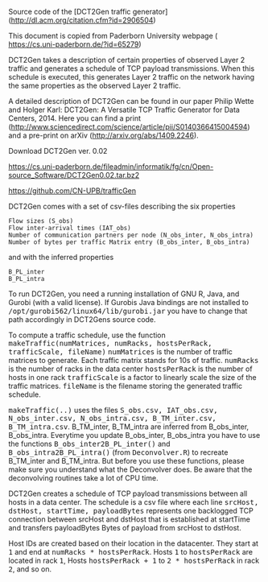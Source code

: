 Source code of the [DCT2Gen traffic generator] (http://dl.acm.org/citation.cfm?id=2906504)

This document is copied from Paderborn University webpage ( https://cs.uni-paderborn.de/?id=65279)

DCT2Gen takes a description of certain properties of observed Layer 2 traffic and generates a schedule of TCP payload transmissions. When this schedule is executed, this generates Layer 2 traffic on the network having the same properties as the observed Layer 2 traffic.

A detailed description of DCT2Gen can be found in our paper Philip Wette and Holger Karl: DCT2Gen: A Versatile TCP Traffic Generator for Data Centers, 2014.
Here you can find a print (http://www.sciencedirect.com/science/article/pii/S0140366415004594)  and a pre-print on arXiv (http://arxiv.org/abs/1409.2246).

Download DCT2Gen ver. 0.02

https://cs.uni-paderborn.de/fileadmin/informatik/fg/cn/Open-source_Software/DCT2Gen0.02.tar.bz2

https://github.com/CN-UPB/trafficGen

DCT2Gen comes with a set of csv-files describing the six properties

    Flow sizes (S_obs)
    Flow inter-arrival times (IAT_obs)
    Number of communication partners per node (N_obs_inter, N_obs_intra)
    Number of bytes per traffic Matrix entry (B_obs_inter, B_obs_intra)

and with the inferred properties

    B_PL_inter
    B_PL_intra

To run DCT2Gen, you need a running installation of GNU R, Java, and Gurobi (with a valid license).
If Gurobis Java bindings are not installed to <tt>/opt/gurobi562/linux64/lib/gurobi.jar</tt> you have to change that path accordingly in DCT2Gens source code.

To compute a traffic schedule, use the function <tt>makeTraffic(numMatrices, numRacks, hostsPerRack, trafficScale, fileName)</tt>
<tt>numMatrices</tt> is the number of traffic matrices to generate. Each traffic matrix stands for 10s of traffic.
<tt>numRacks</tt> is the number of racks in the data center
<tt>hostsPerRack</tt> is the number of hosts in one rack
<tt>trafficScale</tt> is a factor to linearly scale the size of the traffic matrices.
<tt>fileName</tt> is the filename storing the generated traffic schedule.

<tt>makeTraffic(..)</tt> uses the files <tt>S_obs.csv, IAT_obs.csv, N_obs_inter.csv, N_obs_intra.csv, B_TM_inter.csv, B_TM_intra.csv</tt>.
B_TM_inter, B_TM_intra are inferred from B_obs_inter, B_obs_intra. Everytime you update B_obs_inter, B_obs_intra you have to use the functions <tt>B_obs_inter2B_PL_inter()</tt> and <tt>B_obs_intra2B_PL_intra()</tt> (from <tt>Deconvolver.R</tt>) to recreate B_TM_inter and B_TM_intra.
But before you use these functions, please make sure you understand what the Deconvolver does. Be aware that the deconvolving routines take a lot of CPU time.

DCT2Gen creates a schedule of TCP payload transmissions between all hosts in a data center.
The schedule is a csv file where each line <tt>srcHost, dstHost, startTime, payloadBytes</tt> represents one backlogged TCP connection between srcHost and dstHost that is established at startTime and transfers payloadBytes Bytes of payload from srcHost to dstHost.

Host IDs are created based on their location in the datacenter. They start at <tt>1</tt> and end at <tt>numRacks * hostsPerRack</tt>. Hosts <tt>1</tt> to <tt>hostsPerRack</tt> are located in rack <tt>1</tt>, Hosts <tt>hostsPerRack + 1</tt> to <tt>2 * hostsPerRack</tt> in rack <tt>2</tt>, and so on.
